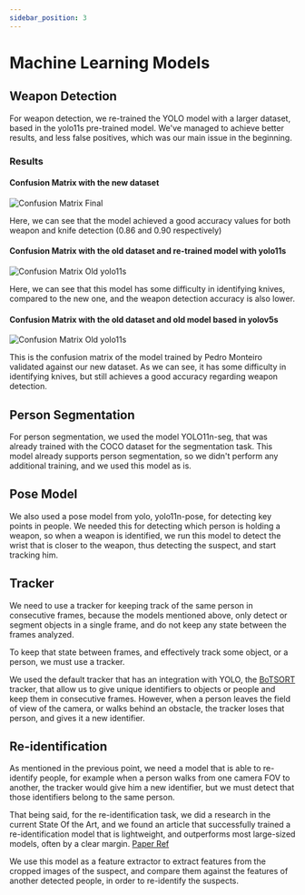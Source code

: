 ```yaml
---
sidebar_position: 3
---
```


# Machine Learning Models

## Weapon Detection

For weapon detection, we re-trained the YOLO model with a larger dataset, based in the yolo11s pre-trained model. We've managed to achieve better results, and less false positives, which was our main issue in the beginning.

### Results

#### Confusion Matrix with the new dataset

![Confusion Matrix Final](/img/confusion_matrix_final.png)

Here, we can see that the model achieved a good accuracy values for both weapon and knife detection (0.86 and 0.90 respectively)

#### Confusion Matrix with the old dataset and re-trained model with yolo11s

![Confusion Matrix Old yolo11s](/img/confusion_matrix_old_dataset.png)

Here, we can see that this model has some difficulty in identifying knives, compared to the new one, and the weapon detection accuracy is also lower.

#### Confusion Matrix with the old dataset and old model based in yolov5s

![Confusion Matrix Old yolo11s](/img/confusion_matrix_old_dataset_yolov5.png)

This is the confusion matrix of the model trained by Pedro Monteiro validated against our new dataset. As we can see, it has some difficulty in identifying knives, but still achieves a good accuracy regarding weapon detection.

## Person Segmentation

For person segmentation, we used the model YOLO11n-seg, that was already trained with the COCO dataset for the segmentation task. This model already supports person segmentation, so we didn't perform any additional training, and we used this model as is.

## Pose Model

We also used a pose model from yolo, yolo11n-pose, for detecting key points in people. We needed this for detecting which person is holding a weapon, so when a weapon is identified, we run this model to detect the wrist that is closer to the weapon, thus detecting the suspect, and start tracking him.

## Tracker

We need to use a tracker for keeping track of the same person in consecutive frames, because the models mentioned above, only detect or segment objects in a single frame, and do not keep any state between the frames analyzed. 

To keep that state between frames, and effectively track some object, or a person, we must use a tracker.

We used the default tracker that has an integration with YOLO, the [BoTSORT](https://github.com/NirAharon/BoT-SORT) tracker, that allow us to give unique identifiers to objects or people and keep them in consecutive frames. However, when a person leaves the field of view of the camera, or walks behind an obstacle, the tracker loses that person, and gives it a new identifier.

## Re-identification

As mentioned in the previous point, we need a model that is able to re-identify people, for example when a person walks from one camera FOV to another, the tracker would give him a new identifier, but we must detect that those identifiers belong to the same person.

That being said, for the re-identification task, we did a research in the current State Of the Art, and we found an article that successfully trained a re-identification model that is lightweight, and outperforms most large-sized models, often by a clear margin. [Paper Ref](https://arxiv.org/abs/1905.00953)

We use this model as a feature extractor to extract features from the cropped images of the suspect, and compare them against the features of another detected people, in order to re-identify the suspects.
